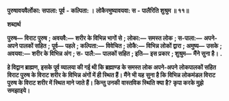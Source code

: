  **पुरुषावयवैर्लोका: सपाला: पूर्व** **-** **कल्पिता: ।** **लोकैरमुष्यावयवा: स** **-** **पालैरिति शुश्रुम ॥ ११॥** 

**शब्दार्थ** 

**पुरुष—** **विराट पुरुष** **; अवयवै:—** **शरीर के विभिन्न भागों से** **; लोका:—** **समस्त लोक** **; स-पाला:—** **अपने-अपने पालकों सहित** **;** **पूर्व—** **पहले** **; कल्पिता:—** **विवेचित** **; लोकै:—** **विभिन्न लोकों द्वारा** **; अमुष्य—** **उसके** **; अवयवा:—** **शरीर के विभिन्न अंग** **; स-** **पालै:—** **पालकों सहित** **; इति—** **इस प्रकार** **; शुश्रुम—** **मैंने सुना है।** **.** 

**हे विद्वान ब्राह्मण, इसके पूर्व व्यालया की गई थी कि ब्रह्माण्ड के समस्त लोक अपने-अपने** **लोकपालकों सहित विराट पुरुष के विराट शरीर के विभिन्न अंगों में ही स्थित हैं। मैंने भी यह** **सुना है कि विभिन्न लोकमंडल विराट पुरुष के विराट शरीर में स्थित माने जाते हैं। किन्तु उनकी** **वास्तविक स्थिति क्या है? कृपा करके मुझे समझाइये।** 